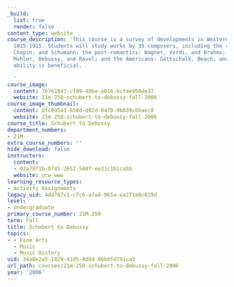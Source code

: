 ```yaml
---
_build:
  list: true
  render: false
content_type: website
course_description: 'This course is a survey of developments in Western musical style,
  1815-1915. Students will study works by 35 composers, including the romantics: Schubert,
  Chopin, and Schumann; the post-romantics: Wagner, Verdi, and Brahms; the turn-of-the-centurians:
  Mahler, Debussy, and Ravel; and the Americans: Gottschalk, Beach, and Joplin. Score-reading
  ability is beneficial.

  '
course_image:
  content: 76761847-cf99-48be-a016-bcfde958de37
  website: 21m-250-schubert-to-debussy-fall-2006
course_image_thumbnail:
  content: dfc095a3-658d-d82d-0470-9b039cbbaec8
  website: 21m-250-schubert-to-debussy-fall-2006
course_title: Schubert to Debussy
department_numbers:
- 21M
extra_course_numbers: ''
hide_download: false
instructors:
  content:
  - 02a78f1b-0745-2652-580f-ee31c1b1ca5b
  website: ocw-www
learning_resource_types:
- Activity Assignments
legacy_uid: 4dd707c1-cfc6-afa4-965a-ea271e6c619d
level:
- Undergraduate
primary_course_number: 21M.250
term: Fall
title: Schubert to Debussy
topics:
- - Fine Arts
  - Music
  - Music History
uid: 34a8e2a5-1829-41d5-8d8d-86b8fd791ca3
url_path: courses/21m-250-schubert-to-debussy-fall-2006
year: '2006'
---
```


